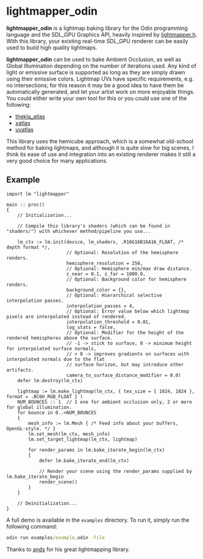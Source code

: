 
# lightmapper_odin

**lightmapper_odin** is a lightmap baking library for the Odin programming language and the SDL_GPU Graphics API, heavily inspired by [lightmapper.h](https://github.com/ands/lightmapper).
With this library, your existing real-time SDL_GPU renderer can be easily used to build high quality lightmaps.

**lightmapper_odin** can be used to bake Ambient Occlusion, as well as Global Illumination depending on the number of iterations used.
Any kind of light or emissive surface is supported as long as they are simply drawn using their emissive colors.
Lightmap UVs have specific requirements, e.g. no intersections; for this reason it may be a good idea to have them be automatically
generated, and let your artist work on more enjoyable things. You could either write your own tool for this or you could use one of the following:
- [thekla_atlas](https://github.com/Thekla/thekla_atlas)
- [xatlas](https://github.com/jpcy/xatlas)
- [uvatlas](https://github.com/microsoft/UVAtlas)

This library uses the hemicube approach, which is a somewhat old-school method for baking lightmaps, and although it is quite slow for big scenes, I think its ease of use
and integration into an existing renderer makes it still a very good choice for many applications.

## Example
```odin
import lm "lightmapper"

main :: proc()
{
    // Initialization...

    // Compile this library's shaders (which can be found in "shaders/") with whichever method/pipeline you use...

    lm_ctx := lm.init(device, lm_shaders, .R16G16B16A16_FLOAT, /* depth format */,
                      // Optional: Resolution of the hemisphere renders.
                      hemisphere_resolution = 256,
                      // Optional: Hemisphere min/max draw distance.
                      z_near = 0.1, z_far = 1000.0,
                      // Optional: Background color for hemisphere renders.
                      background_color = {},
                      // Optional: Hierarchical selective interpolation passes.
                      interpolation_passes = 4,
                      // Optional: Error value below which lightmap pixels are interpolated instead of rendered.
                      interpolation_threshold = 0.01,
                      log_stats = false,
                      // Optional: Modifier for the height of the rendered hemispheres above the surface.
                      // -1 -> stick to surface, 0 -> minimum height for interpolated surface normals,
                      // > 0 -> improves gradients on surfaces with interpolated normals due to the flat
                      // surface horizon, but may introduce other artifacts.
                      camera_to_surface_distance_modifier = 0.0)
    defer lm.destroy(lm_ctx)

    lightmap := lm.make_lightmap(lm_ctx, { tex_size = { 1024, 1024 }, format = .BC6H_RGB_FLOAT } )
    NUM_BOUNCES :: 1  // 1 one for ambient occlusion only, 2 or more for global illumination.
    for bounce in 0..<NUM_BOUNCES
    {
        mesh_info := lm.Mesh { /* Feed info about your buffers, OpenGL-style. */ }
        lm.set_mesh(lm_ctx, mesh_info)
        lm.set_target_lightmap(lm_ctx, lightmap)

        for render_params in lm.bake_iterate_begin(lm_ctx)
        {
            defer lm.bake_iterate_end(lm_ctx)

            // Render your scene using the render_params supplied by lm.bake_iterate_begin
            render_scene()
        }
    }

    // Deinitialization...
}
```

A full demo is available in the ```examples``` directory. To run it, simply run the following command:
```bat
odin run examples/example.odin -file
```

Thanks to [ands](https://github.com/ands) for his great lightmapping library.
